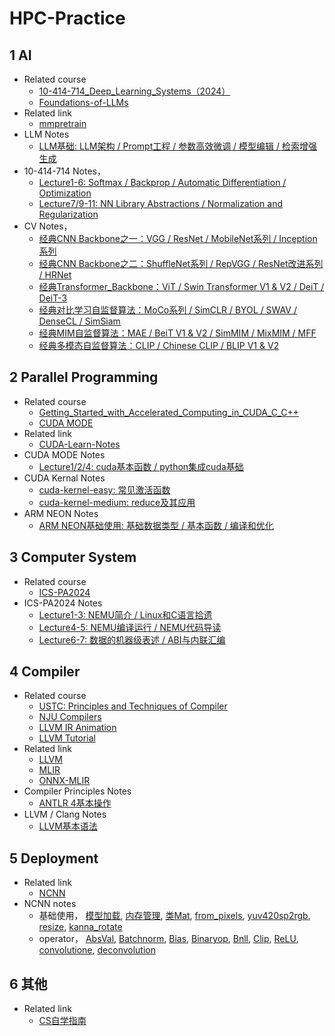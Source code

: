 # HPC-Practice

## 1 AI 

- Related course
  - [10-414-714_Deep_Learning_Systems（2024）](https://dlsyscourse.org/)
  - [Foundations-of-LLMs](https://github.com/ZJU-LLMs/Foundations-of-LLMs)
- Related link
  - [mmpretrain](https://github.com/open-mmlab/mmpretrain/tree/main)
- LLM Notes
  - [LLM基础: LLM架构 / Prompt工程 / 参数高效微调 / 模型编辑 / 检索增强生成](https://github.com/BillPengpeng/HPC-Practice/tree/master/course/AI/notes/LLM_notes_01_LLM基础.md)
- 10-414-714 Notes，
  - [Lecture1-6: Softmax / Backprop / Automatic Differentiation / Optimization](https://github.com/BillPengpeng/HPC-Practice/tree/master/course/AI/notes/10-414-714_notes_01.md)
  - [Lecture7/9-11: NN Library Abstractions / Normalization and Regularization](https://github.com/BillPengpeng/HPC-Practice/tree/master/course/AI/notes/10-414-714_notes_02.md)
- CV Notes，
  - [经典CNN Backbone之一：VGG / ResNet / MobileNet系列 / Inception系列](https://github.com/BillPengpeng/HPC-Practice/tree/master/course/AI/notes/CV_notes_01_经典CNN_Backbone.md)
  - [经典CNN Backbone之二：ShuffleNet系列 / RepVGG / ResNet改进系列 / HRNet](https://github.com/BillPengpeng/HPC-Practice/tree/master/course/AI/notes/CV_notes_02_经典CNN_Backbone.md)
  - [经典Transformer_Backbone：ViT / Swin Transformer V1 & V2 / DeiT / DeiT-3](https://github.com/BillPengpeng/HPC-Practice/tree/master/course/AI/notes/CV_notes_03_经典Transformer_Backbone.md)
  - [经典对比学习自监督算法：MoCo系列 / SimCLR / BYOL / SWAV / DenseCL / SimSiam](https://github.com/BillPengpeng/HPC-Practice/tree/master/course/AI/notes/CV_notes_04_经典对比学习自监督算法.md)
  - [经典MIM自监督算法：MAE / BeiT V1 & V2 / SimMIM / MixMIM / MFF](https://github.com/BillPengpeng/HPC-Practice/tree/master/course/AI/notes/CV_notes_05_经典MIM自监督算法.md)
  - [经典多模态自监督算法：CLIP / Chinese CLIP / BLIP V1 & V2](https://github.com/BillPengpeng/HPC-Practice/tree/master/course/AI/notes/CV_notes_06_经典多模态自监督算法.md)

## 2 Parallel Programming

- Related course
  - [Getting_Started_with_Accelerated_Computing_in_CUDA_C_C++](https://learn.nvidia.com/courses/course-detail?course_id=course-v1:DLI+C-AC-01+V1/)
  - [CUDA MODE](https://github.com/gpu-mode/lectures)
- Related link
  - [CUDA-Learn-Notes](https://github.com/DefTruth/cuda-learn-notes)
- CUDA MODE Notes
  - [Lecture1/2/4: cuda基本函数 / python集成cuda基础](https://github.com/BillPengpeng/HPC-Practice/tree/master/course/CUDA/notes/cuda笔记01-cuda基础/01-cuda基础.md)
- CUDA Kernal Notes
  - [cuda-kernel-easy: 常见激活函数](https://github.com/BillPengpeng/HPC-Practice/tree/master/course/CUDA/notes/cuda源码分析01-cuda-kernel-easy/01-cuda-kernel-easy.md)
  - [cuda-kernel-medium: reduce及其应用 ](https://github.com/BillPengpeng/HPC-Practice/tree/master/course/CUDA/notes/cuda源码分析02-cuda-kernel-medium/02-cuda-kernel-medium.md) 
- ARM NEON Notes
  - [ARM NEON基础使用: 基础数据类型 / 基本函数 / 编译和优化](https://github.com/BillPengpeng/HPC-Practice/tree/master/course/ARM/notes/ARM_NEON_notes_01_NEON基本操作.md)

## 3 Computer System 
  
- Related course
  - [ICS-PA2024](http://www.why.ink:8080/ICS/2024/Main_Page)
- ICS-PA2024 Notes
  - [Lecture1-3: NEMU简介 / Linux和C语言拾遗](https://github.com/BillPengpeng/HPC-Practice/tree/master/course/Computer_System/notes/PA_ICS2024_notes_01.md)
  - [Lecture4-5: NEMU编译运行 / NEMU代码导读](https://github.com/BillPengpeng/HPC-Practice/tree/master/course/Computer_System/notes/PA_ICS2024_notes_02.md)
  - [Lecture6-7: 数据的机器级表述 / ABI与内联汇编](https://github.com/BillPengpeng/HPC-Practice/tree/master/course/Computer_System/notes/PA_ICS2024_notes_03.md)

## 4 Compiler
- Related course
  - [USTC: Principles and Techniques of Compiler](https://ustc-compiler-principles.github.io/2023/)
  - [NJU Compilers](http://docs.compilers.cpl.icu/#/)
  - [LLVM IR Animation](https://blog.piovezan.ca/compilers/llvm_ir_animation/llvm_ir.html)
  - [LLVM Tutorial](https://llvm.org/docs/tutorial/)
- Related link
  - [LLVM](https://llvm.org/)
  - [MLIR](https://mlir.llvm.org/getting_started/)
  - [ONNX-MLIR](https://github.com/onnx/onnx-mlir)
- Compiler Principles Notes
  - [ANTLR 4基本操作](https://github.com/BillPengpeng/HPC-Practice/tree/master/course/Compiler/notes/Compiler_notes_01_ANTLR_4基本操作.md)
- LLVM / Clang Notes
  - [LLVM基本语法](https://github.com/BillPengpeng/HPC-Practice/tree/master/course/Compiler/notes/LLVM_notes_01_LLVM基本语法.md)

## 5 Deployment

- Related link 
  - [NCNN](https://github.com/Tencent/ncnn)
- NCNN notes
  - 基础使用，
  [模型加载](https://github.com/BillPengpeng/HPC-Practice/tree/master/deployment/ncnn/notes/NCNN源码分析01-ncnn模型加载.md), 
  [内存管理](https://github.com/BillPengpeng/HPC-Practice/tree/master/deployment/ncnn/notes/NCNN源码分析02-CPU内存管理.md), 
  [类Mat](https://github.com/BillPengpeng/HPC-Practice/tree/master/deployment/ncnn/notes/NCNN源码分析03-类Mat.md), 
  [from_pixels](https://github.com/BillPengpeng/HPC-Practice/tree/master/deployment/ncnn/notes/NCNN源码分析04-图像处理函数之from_pixels.md), 
  [yuv420sp2rgb](https://github.com/BillPengpeng/HPC-Practice/tree/master/deployment/ncnn/notes/NCNN源码分析04-图像处理函数之yuv420sp2rgb.md), 
  [resize](https://github.com/BillPengpeng/HPC-Practice/tree/master/deployment/ncnn/notes/NCNN源码分析04-图像处理函数之resize.md), 
  [kanna_rotate](https://github.com/BillPengpeng/HPC-Practice/tree/master/deployment/ncnn/notes/NCNN源码分析04-图像处理函数之kanna_rotate.md)
  - operator，
  [AbsVal](https://github.com/BillPengpeng/HPC-Practice/tree/master/deployment/ncnn/notes/NCNN源码分析05-激活函数之absval算子.md), 
  [Batchnorm](https://github.com/BillPengpeng/HPC-Practice/tree/master/deployment/ncnn/notes/NCNN源码分析05-激活函数之bn算子.md), 
  [Bias](https://github.com/BillPengpeng/HPC-Practice/tree/master/deployment/ncnn/notes/NCNN源码分析05-激活函数之bias算子.md), 
  [Binaryop](https://github.com/BillPengpeng/HPC-Practice/tree/master/deployment/ncnn/notes/NCNN源码分析05-激活函数之binaryop算子.md), 
  [Bnll](https://github.com/BillPengpeng/HPC-Practice/tree/master/deployment/ncnn/notes/NCNN源码分析05-激活函数之bnll算子.md), 
  [Clip](https://github.com/BillPengpeng/HPC-Practice/tree/master/deployment/ncnn/notes/NCNN源码分析05-激活函数之clip算子.md), 
  [ReLU](https://github.com/BillPengpeng/HPC-Practice/tree/master/deployment/ncnn/notes/NCNN源码分析05-激活函数之relu算子.md), 
  [convolutione](https://github.com/BillPengpeng/HPC-Practice/tree/master/deployment/ncnn/notes/NCNN源码分析06-convolution与convolutiondepthwise基础实现.md), [deconvolution](https://github.com/BillPengpeng/HPC-Practice/tree/master/deployment/ncnn/notes/NCNN源码分析06-deconvolution与deconvolutiondepthwise基础实现.md)

## 6 其他
- Related link
  - [CS自学指南](https://csdiy.wiki/)





